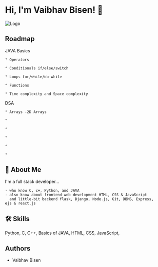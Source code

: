 # Hi, I'm Vaibhav Bisen! 👋

![Logo](https://techhubsolutions.in/wp-content/uploads/2021/12/2.png)

## Roadmap

JAVA Basics
    
    ° Operators

    ° Conditionals if/else/switch
    
    ° Loops for/while/do-while
    
    ° Functions
    
    ° Time complexity and Space complexity

DSA

    ° Arrays -2D Arrays
    
    ° 
    
    °
    
    °
    
    °
    
    °


## 🚀 About Me
I'm a full stack developer...

    - who know C, c+, Python, and JAVA
    - also know about frontend-web development HTML, CSS & JavaScript 
      and little-bit backend flask, Django, Node.js, Git, DBMS, Express, ejs & react.js


## 🛠 Skills
Python,
C,
C++,
Basics of JAVA,
HTML,
CSS,
JavaScript,

## Authors

- Vaibhav Bisen
